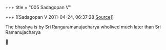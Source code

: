 +++
title = "005 Sadagopan V"

+++
[[Sadagopan V	2011-04-24, 06:37:28 [Source](https://groups.google.com/g/samskrita/c/8DOwK2GjMcM)]]



The bhashya is by Sri Rangaramanujacharya wholived much later than Sri Ramanujacharya



